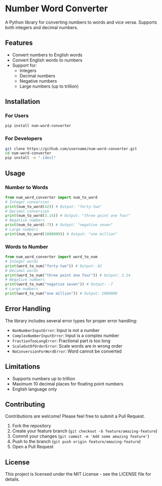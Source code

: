 # Number Word Converter

A Python library for converting numbers to words and vice versa. Supports both integers and decimal numbers.

## Features

- Convert numbers to English words
- Convert English words to numbers
- Support for:
  - Integers
  - Decimal numbers
  - Negative numbers
  - Large numbers (up to trillion)

## Installation

### For Users
```bash
pip install num-word-converter
```

### For Developers
```bash
git clone https://github.com/username/num-word-converter.git
cd num-word-converter
pip install -e ".[dev]"
```

## Usage

### Number to Words
```python
from num_word_converter import num_to_word
# Integer conversion
print(num_to_word(42)) # Output: "forty-two"
# Decimal conversion
print(num_to_word(3.14)) # Output: "three point one four"
# Negative numbers
print(num_to_word(-7)) # Output: "negative seven"
# Large numbers
print(num_to_word(1000000)) # Output: "one million"
```

### Words to Number
```python
from num_word_converter import word_to_num
# Integer words
print(word_to_num("forty-two")) # Output: 42
# Decimal words
print(word_to_num("three point one four")) # Output: 3.14
# Negative numbers
print(word_to_num("negative seven")) # Output: -7
# Large numbers
print(word_to_num("one million")) # Output: 1000000
```

## Error Handling

The library includes several error types for proper error handling:

- `NonNumberInputError`: Input is not a number
- `ComplexNumberInputError`: Input is a complex number
- `FractionTooLongError`: Fractional part is too long
- `ScaleOutOfOrderError`: Scale words are in wrong order
- `NoConversionForWordError`: Word cannot be converted

## Limitations

- Supports numbers up to trillion
- Maximum 10 decimal places for floating point numbers
- English language only


## Contributing

Contributions are welcome! Please feel free to submit a Pull Request.

1. Fork the repository
2. Create your feature branch (`git checkout -b feature/amazing-feature`)
3. Commit your changes (`git commit -m 'Add some amazing feature'`)
4. Push to the branch (`git push origin feature/amazing-feature`)
5. Open a Pull Request

## License

This project is licensed under the MIT License - see the LICENSE file for details.
